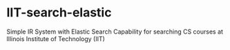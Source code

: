 # IIT-search-elastic
Simple IR System with Elastic Search Capability for searching CS courses at Illinois Institute of Technology (IIT)
